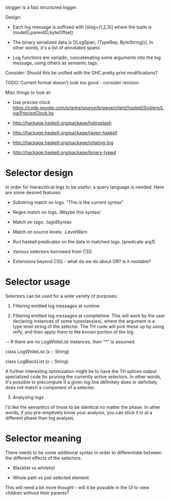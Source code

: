 slogger is a fast structured logger.

Design:

* Each log message is suffixed with [slog=(1,2,3)] where the tuple is
  (nodeID,parentID,byteOffset)

* The binary serialized data is [(LogSpan, (TypeRep, ByteString))].
  In other words, it's a list of annotated spans.

* Log functions are variadic, concatenating some arguments into the
  log message, using others as semantic tags.


Consider: Should this be unified with the GHC pretty print modifications?

TODO: Current format doesn't look too good - consider revision

Misc things to look at:

  * Use precise clock
    https://code.google.com/p/greg/source/browse/client/haskell/System/Log/PreciseClock.hs

  * http://hackage.haskell.org/package/hslogstash

  * http://hackage.haskell.org/package/raven-haskell

  * http://hackage.haskell.org/package/rotating-log

  * http://hackage.haskell.org/package/binary-typed

Selector design
===============

In order for hierarchical logs to be useful, a query language is
needed.  Here are some desired features:

* Substring match on logs.  "This is the current syntax"

* Regex match on logs.  /Maybe this syntax/

* Match on tags:  .tagIdSyntax

* Match on source levels:  .LevelWarn

* Run haskell predicates on the data in matched logs.  [predicate arg1]

* Various selectors borrowed from CSS

* Extensions beyond CSS - what do we do about OR? is it nestable?

Selector usage
==============

Selectors can be used for a wide variety of purposes:

1) Filtering emitted log messages at runtime

2) Filtering emitted log messages at compiletime.  This will work by
the user declaring instances of some typeclass(es), where the argument
is a type level string of the selector.  The TH code will pick these
up by using reify, and then apply them to the known portion of the
log.

-- If there are no LogWhiteList instances, then "*" is assumed.

class LogWhiteList (x :: String)

class LogBlackList (x :: String)

A further interesting optimization might be to have the TH splices
output specialized code for pruning the currently active selectors.
In other words, it's possible to precompute if a given log line
definitely does or definitely does not match a component of a
selector.

3) Analyzing logs

I'd like the semantics of these to be identical no matter the phase.
In other words, if you pre-emptively know your analysis, you can stick
it in at a different phase than log analysis.

Selector meaning
================

There needs to be some additional syntax in order to differentiate
between the different effects of the selectors.

* Blacklist vs whitelist

* Whole path vs just selected element

This will need a bit more thought - will it be possible in the UI to
view children without their parents?
